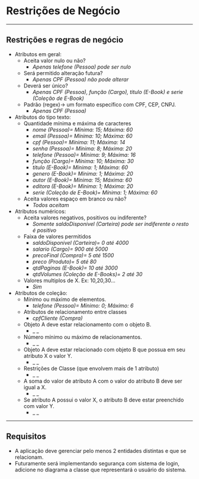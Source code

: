 # Restrições de Negócio

---
## Restrições e regras de negócio

- Atributos em geral:
  - Aceita valor nulo ou não? 
    - _Apenas telefone (Pessoa) pode ser nulo_
  - Será permitido alteração futura?
    - _Apenas CPF (Pessoa) não pode alterar_
  - Deverá ser único?
    - _Apenas CPF (Pessoa), função (Cargo), titulo (E-Book) e serie (Coleção de E-Book)_
  - Padrão (regex)-> um formato específico com CPF, CEP, CNPJ.
    - _Apenas CPF (Pessoa)_ 
- Atributos do tipo texto:
  - Quantidade mínima e máxima de caracteres
    - _nome (Pessoa)= Mínima: 15; Máxima: 60_
    - _email (Pessoa)= Mínima: 10; Máxima: 60_
    - _cpf (Pessoa)= Mínima: 11; Máxima: 14_
    - _senha (Pessoa)= Mínima: 8; Máxima: 20_
    - _telefone (Pessoa)= Mínima: 9; Máxima: 16_
    - _função (Cargo)= Mínima: 10; Máxima: 30_
    - _titulo (E-Book)= Mínima: 1; Máxima: 60_
    - _genero (E-Book)= Mínima: 1; Máxima: 20_
    - _autor (E-Book)= Mínima: 15; Máxima: 60_
    - _editora (E-Book)= Mínima: 1; Máxima: 20_
    - _serie (Coleção de E-Book)= Mínima: 1; Máxima: 60_
  - Aceita valores espaço em branco ou não?
    - _Todos aceitam_ 
- Atributos numéricos:
  - Aceita valores negativos, positivos ou indiferente?
    - _Somente saldoDisponivel (Carteira) pode ser indiferente o resto é positivo_ 
  - Faixa de valores permitidos
    - _saldoDisponivel (Carteira)= 0 até 4000_
    - _salario (Cargo)= 900 até 5000_
    - _precoFinal (Compra)= 5 até 1500_
    - _preco (Produto)= 5 até 80_
    - _qtdPaginas (E-Book)= 10 até 3000_
    - _qtdVolumes (Coleção de E-Books)= 2 até 30_
  - Valores multiplos de X. Ex: 10,20,30...
    - _Sim_
- Atributos de coleção:
  - Mínimo ou máximo de elementos.
    - _telefone (Pessoa)= Mínimo: 0; Máximo: 6_
  - Atributos de relacionamento entre classes
    - _cpfCliente (Compra)_
  - Objeto A deve estar relacionamento com o objeto B.
    - _ _
  - Número mínimo ou máximo de relacionamentos.
    - _ _
  - Objeto A deve estar relacionado com objeto B que possua em seu atributo X o valor Y.
    - _ _
  - Restrições de Classe (que envolvem mais de 1 atributo)
    - _ _
  - A soma do valor de atributo A com o valor do atributo B deve ser igual a X.
    - _ _
  - Se atributo A possui o valor X, o atributo B deve estar preenchido com valor Y.
    - _ _
 
---
## Requisitos

- A aplicação deve gerenciar pelo menos 2 entidades distintas e que se relacionam.
- Futuramente será implementando segurança com sistema de login, adicione no diagrama a classe que representará o usuário do sistema.
